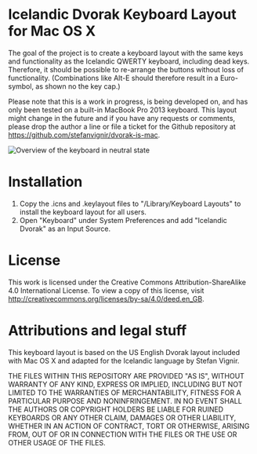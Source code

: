 # Icelandic Dvorak Keyboard Layout for Mac OS X

The goal of the project is to create a keyboard layout with the same keys and functionality as the Icelandic QWERTY keyboard, including dead keys. Therefore, it should be possible to re-arrange the buttons without loss of functionality. (Combinations like Alt-E should therefore result in a Euro-symbol, as shown no the key cap.)

Please note that this is a work in progress, is being developed on, and has only been tested on a built-in MacBook Pro 2013 keyboard. This layout might change in the future and if you have any requests or comments, please drop the author a line or file a ticket for the Github repository at https://github.com/stefanvignir/dvorak-is-mac.

![Overview of the keyboard in neutral state](https://raw.github.com/stefanvignir/dvorak-is-mac/master/dvorak-is.png)

# Installation
1. Copy the .icns and .keylayout files to "/Library/Keyboard Layouts" to install the keyboard layout for all users.
2. Open "Keyboard" under System Preferences and add "Icelandic Dvorak" as an Input Source.

# License
This work is licensed under the Creative Commons Attribution-ShareAlike 4.0 International License. To view a copy of this license, visit http://creativecommons.org/licenses/by-sa/4.0/deed.en_GB.

# Attributions and legal stuff
This keyboard layout is based on the US English Dvorak layout included with Mac OS X and adapted for the Icelandic language by Stefan Vignir.

THE FILES WITHIN THIS REPOSITORY ARE PROVIDED "AS IS", WITHOUT WARRANTY OF ANY KIND, EXPRESS OR IMPLIED, INCLUDING BUT NOT LIMITED TO THE WARRANTIES OF MERCHANTABILITY, FITNESS FOR A PARTICULAR PURPOSE AND NONINFRINGEMENT. IN NO EVENT SHALL THE AUTHORS OR COPYRIGHT HOLDERS BE LIABLE FOR RUINED KEYBOARDS OR ANY OTHER CLAIM, DAMAGES OR OTHER LIABILITY, WHETHER IN AN ACTION OF CONTRACT, TORT OR OTHERWISE, ARISING FROM, OUT OF OR IN CONNECTION WITH THE FILES OR THE USE OR OTHER USAGE OF THE FILES.
